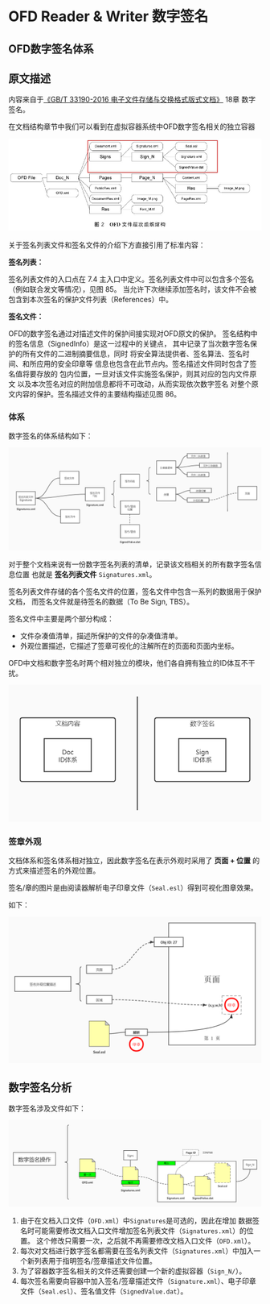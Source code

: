 # OFD Reader & Writer 数字签名

## OFD数字签名体系

## 原文描述

内容来自于[《GB/T 33190-2016 电子文件存储与交换格式版式文档》](../GBT_33190-2016_电子文件存储与交换格式版式文档.pdf) 
18章 数字签名。

在文档结构章节中我们可以看到在虚拟容器系统中OFD数字签名相关的独立容器

![文件层次组织结构](doc/文件层次组织结构.jpg)

关于签名列表文件和签名文件的介绍下方直接引用了标准内容：

**签名列表：**

签名列表文件的入口点在 7.4 主入口中定义。签名列表文件中可以包含多个签名（例如联合发文等情况），见图 85。
当允许下次继续添加签名时，该文件不会被包含到本次签名的保护文件列表（References）中。

**签名文件：**

OFD的数字签名通过对描述文件的保护间接实现对OFD原文的保护。
签名结构中的签名信息（SignedInfo）是这一过程中的关键点，
其中记录了当次数字签名保护的所有文件的二进制摘要信息，同时
将安全算法提供者、签名算法、签名时间、和所应用的安全印章等
信息也包含在此节点内。签名描述文件同时包含了签名值将要存放的
包内位置，一旦对该文件实施签名保护，则其对应的包内文件原文
以及本次签名对应的附加信息都将不可改动，从而实现依次数字签名
对整个原文内容的保护。签名描述文件的主要结构描述见图 86。

### 体系

数字签名的体系结构如下：

![数字签名体系](doc/数字签名体系.jpg)

对于整个文档来说有一份数字签名列表的清单，记录该文档相关的所有数字签名信息位置
也就是 **签名列表文件** `Signatures.xml`。

签名列表文件存储的各个签名文件的位置，签名文件中包含一系列的数据用于保护文档，
而签名文件就是待签名的数据（To Be Sign, TBS）。

签名文件中主要是两个部分构成：

- 文件杂凑值清单，描述所保护的文件的杂凑值清单。
- 外观位置描述，它描述了签章可视化的注解所在的页面和页面内坐标。

OFD中文档和数字签名时两个相对独立的模块，他们各自拥有独立的ID体互不干扰。

![独立体系](doc/独立体系.jpg)

### 签章外观

文档体系和签名体系相对独立，因此数字签名在表示外观时采用了 **页面 + 位置** 的方式来描述签名的外观位置。

签名/章的图片是由阅读器解析电子印章文件（`Seal.esl`）得到可视化图章效果。

如下：

![签章可视化原理](doc/签章可视化原理.jpg)

## 数字签名分析

数字签名涉及文件如下：

![签章涉及文件](doc/签章涉及文件.jpg)

1. 由于在文档入口文件（`OFD.xml`）中`Signatures`是可选的，因此在增加
数据签名时可能需要修改文档入口文件增加签名列表文件（`Signatures.xml`）的位置。
这个修改只需要一次，之后就不再需要修改文档入口文件（`OFD.xml`）。
2. 每次对文档进行数字签名都需要在签名列表文件（`Signatures.xml`）中加入一个新列表用于指明签名/签章描述文件位置。
3. 为了容器数字签名相关的文件还需要创建一个新的虚拟容器（`Sign_N/`）。
4. 每次签名需要向容器中加入签名/签章描述文件（`Signature.xml`）、电子印章文件（`Seal.esl`）、签名值文件（`SignedValue.dat`）。
